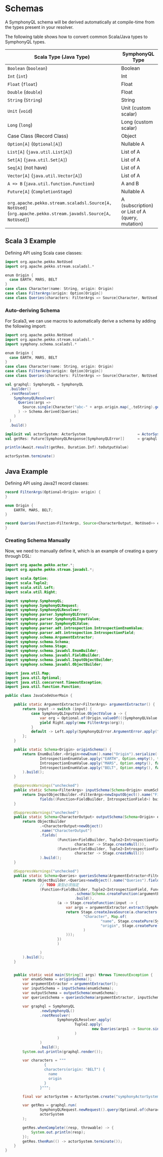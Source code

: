 # Schemas

A SymphonyQL schema will be derived automatically at compile-time from the types present in your resolver.

The following table shows how to convert common Scala/Java types to SymphonyQL types.

| Scala Type (Java Type)                                                                                       | SymphonyQL Type                                 |
|--------------------------------------------------------------------------------------------------------------|-------------------------------------------------|
| `Boolean` (`boolean`)                                                                                        | Boolean                                         |
| `Int` (`int`)                                                                                                | Int                                             |
| `Float` (`float`)                                                                                            | Float                                           |
| `Double` (`double`)                                                                                          | Float                                           |
| `String` (`String`)                                                                                          | String                                          |
| `Unit` (`void`)                                                                                              | Unit (custom scalar)                            |
| `Long` (`long`)                                                                                              | Long (custom scalar)                            |
| Case Class (Record Class)                                                                                    | Object                                          |
| `Option[A]` (`Optional[A]`)                                                                                  | Nullable A                                      |
| `List[A]` (`java.util.List[A]`)                                                                              | List of A                                       |
| `Set[A]` (`java.util.Set[A]`)                                                                                | List of A                                       |
| `Seq[A]` (not have)                                                                                          | List of A                                       |
| `Vector[A]` (`java.util.Vector[A]`)                                                                          | List of A                                       |
| `A => B` (`java.util.function.Function`)                                                                     | A and B                                         |
| `Future[A]` (`CompletionStage`)                                                                              | Nullable A                                      |
| `org.apache.pekko.stream.scaladsl.Source[A, NotUsed]` (`org.apache.pekko.stream.javadsl.Source[A, NotUsed]`) | A (subscription) or List of A (query, mutation) |

## Scala 3 Example

Defining API using Scala case classes:
```scala 3
import org.apache.pekko.NotUsed
import org.apache.pekko.stream.scaladsl.*

enum Origin {
  case EARTH, MARS, BELT
}
case class Character(name: String, origin: Origin)
case class FilterArgs(origin: Option[Origin])
case class Queries(characters: FilterArgs => Source[Character, NotUsed])
```

### Auto-deriving Schema

For Scala3, we can use macros to automatically derive a schema by adding the following import:
```scala 3
import org.apache.pekko.NotUsed
import org.apache.pekko.stream.scaladsl.*
import symphony.schema.scaladsl.*

enum Origin {
  case EARTH, MARS, BELT
}
case class Character(name: String, origin: Origin)
case class FilterArgs(origin: Option[Origin])
case class Queries(characters: FilterArgs => Source[Character, NotUsed])

val graphql: SymphonyQL = SymphonyQL
  .builder()
  .rootResolver(
    SymphonyQLResolver(
      Queries(args =>
        Source.single(Character("abc-" + args.origin.map(_.toString).getOrElse(""), args.origin.getOrElse(Origin.BELT)))
      ) -> Schema.derived[Queries]
    )
  )
  .build()

implicit val actorSystem: ActorSystem                        = ActorSystem("symphonyActorSystem")
val getRes: Future[SymphonyQLResponse[SymphonyQLError]]      = graphql.runWith(SymphonyQLRequest(Some(characters)))

println(Await.result(getRes, Duration.Inf).toOutputValue)

actorSystem.terminate()
```

## Java Example

Defining API using Java21 record classes:
```java
record FilterArgs(Optional<Origin> origin) {
}

enum Origin {
    EARTH, MARS, BELT;
}

record Queries(Function<FilterArgs, Source<CharacterOutput, NotUsed>> characters) {
}
```

### Creating Schema Manually

Now, we need to manually define it, which is an example of creating a query through DSL:
```java
import org.apache.pekko.actor.*;
import org.apache.pekko.stream.javadsl.*;

import scala.Option;
import scala.Tuple2;
import scala.util.Left;
import scala.util.Right;

import symphony.SymphonyQL;
import symphony.SymphonyQLRequest;
import symphony.SymphonyQLResolver;
import symphony.parser.SymphonyQLError;
import symphony.parser.SymphonyQLInputValue;
import symphony.parser.SymphonyQLValue;
import symphony.parser.adt.introspection.IntrospectionEnumValue;
import symphony.parser.adt.introspection.IntrospectionField;
import symphony.schema.ArgumentExtractor;
import symphony.schema.Schema;
import symphony.schema.Stage;
import symphony.schema.javadsl.EnumBuilder;
import symphony.schema.javadsl.FieldBuilder;
import symphony.schema.javadsl.InputObjectBuilder;
import symphony.schema.javadsl.ObjectBuilder;

import java.util.Map;
import java.util.Optional;
import java.util.concurrent.TimeoutException;
import java.util.function.Function;

public class JavaCodeUserMain {

    public static ArgumentExtractor<FilterArgs> argumentExtractor() {
        return input -> switch (input) {
            case SymphonyQLInputValue.ObjectValue a -> {
                var org = Optional.of(Origin.valueOf(((SymphonyQLValue.StringValue) a.fields().get("origin").get()).value()));
                yield Right.apply(new FilterArgs(org));
            }
            default -> Left.apply(SymphonyQLError.ArgumentError.apply("error", Option.empty(), Option.empty()));
        };
    }

    public static Schema<Origin> originSchema() {
        return EnumBuilder.<Origin>newEnum().name("Origin").serialize((Function<Origin, String>) o -> o.name()).values(
                IntrospectionEnumValue.apply("EARTH", Option.empty(), false, Option.empty(), Option.empty()),
                IntrospectionEnumValue.apply("MARS", Option.empty(), false, Option.empty(), Option.empty()),
                IntrospectionEnumValue.apply("BELT", Option.empty(), false, Option.empty(), Option.empty())
        ).build();
    }

    @SuppressWarnings("unchecked")
    public static Schema<FilterArgs> inputSchema(Schema<Origin> enumSchema) {
        return InputObjectBuilder.<FilterArgs>newInputObject().name("FilterArgs").
                fields((Function<FieldBuilder, IntrospectionField>) builder -> builder.name("name").schema(Schema.createOptional(enumSchema)).build()).build();
    }

    @SuppressWarnings("unchecked")
    public static Schema<CharacterOutput> outputSchema(Schema<Origin> enumSchema) {
        return ObjectBuilder
                .<CharacterOutput>newObject()
                .name("CharacterOutput")
                .fields(
                        (Function<FieldBuilder, Tuple2<IntrospectionField, Function<CharacterOutput, Stage>>>) builder -> Tuple2.<IntrospectionField, Function<CharacterOutput, Stage>>apply(builder.name("name").schema(Schema.StringSchema()).build(),
                                character -> Stage.createNull()),
                        (Function<FieldBuilder, Tuple2<IntrospectionField, Function<CharacterOutput, Stage>>>) builder -> Tuple2.<IntrospectionField, Function<CharacterOutput, Stage>>apply(builder.name("origin").schema(enumSchema).build(),
                                character -> Stage.createNull())
                ).build();
    }

    @SuppressWarnings("unchecked")
    public static Schema<Queries> queriesSchema(ArgumentExtractor<FilterArgs> argumentExtractor, Schema<FilterArgs> inputSchema, Schema<CharacterOutput> outputSchema) {
        return ObjectBuilder.<Queries>newObject().name("Queries").fields(
                // TODO 类型必须指定
                (Function<FieldBuilder, Tuple2<IntrospectionField, Function<Queries, Stage>>>) builder -> Tuple2.apply(builder.name("characters").hasArgs(true)
                                .schema(Schema.createFunction(argumentExtractor, inputSchema, Schema.createSource(outputSchema)))
                                .build(),
                        (a -> Stage.createFunction(input -> {
                            var args = argumentExtractor.extract(SymphonyQLInputValue.ObjectValue.apply(input)).toOption().get();
                            return Stage.createJavaSource(a.characters().apply(args).map(character -> Stage.createObject(
                                    "Character", Map.of(
                                            "name", Stage.createPure(SymphonyQLValue.StringValue.apply(character.name())),
                                            "origin", Stage.createPure(SymphonyQLValue.EnumValue.apply(character.origin().name()))
                                    )
                            )));
                        })
                        )

                )
        ).build();
    }


    public static void main(String[] args) throws TimeoutException {
        var enumSchema = originSchema();
        var argumentExtractor = argumentExtractor();
        var inputSchema = inputSchema(enumSchema);
        var outputSchema = outputSchema(enumSchema);
        var queriesSchema = queriesSchema(argumentExtractor, inputSchema, outputSchema);

        var graphql = SymphonyQL
                .newSymphonyQL()
                .rootResolver(
                        SymphonyQLResolver.apply(
                                Tuple2.apply(
                                        new Queries(args1 -> Source.single(new CharacterOutput("abc-" + args1.origin().map(Enum::toString).get(), args1.origin().get()))), queriesSchema
                                )
                        )
                )
                .build();
        System.out.println(graphql.render());

        var characters = """
                  {
                  characters(origin: "BELT") {
                    name
                    origin
                  }
                }""";

        final var actorSystem = ActorSystem.create("symphonyActorSystem");

        var getRes = graphql.run(
                SymphonyQLRequest.newRequest().query(Optional.of(characters)).build(),
                actorSystem
        );

        getRes.whenComplete((resp, throwable) -> {
            System.out.println(resp);
        });
        getRes.thenRun(() -> actorSystem.terminate());
    }
}
```